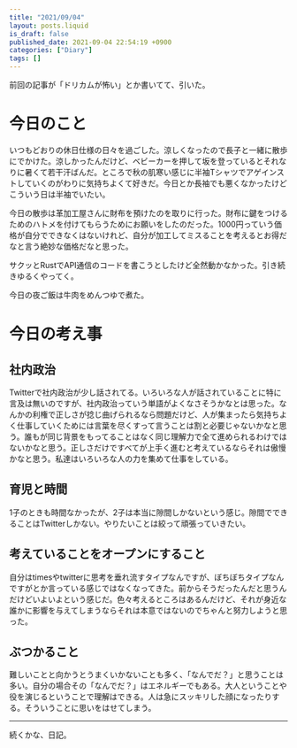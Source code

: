 ```yaml
---
title: "2021/09/04"
layout: posts.liquid
is_draft: false
published_date: 2021-09-04 22:54:19 +0900
categories: ["Diary"]
tags: []
---
```


前回の記事が「ドリカムが怖い」とか書いてて、引いた。

# 今日のこと
いつもどおりの休日仕様の日々を過ごした。涼しくなったので長子と一緒に散歩にでかけた。涼しかったんだけど、ベビーカーを押して坂を登っているとそれなりに暑くて若干汗ばんだ。ところで秋の肌寒い感じに半袖Tシャツでアゲインストしていくのがわりに気持ちよくて好きだ。今日とか長袖でも悪くなかったけどこういう日は半袖でいたい。

今日の散歩は革加工屋さんに財布を預けたのを取りに行った。財布に鍵をつけるためのハトメを付けてもらうためにお願いをしたのだった。1000円っていう価格が自分でできなくはないけれど、自分が加工してミスることを考えるとお得だなと言う絶妙な価格だなと思った。

サクッとRustでAPI通信のコードを書こうとしたけど全然動かなかった。引き続きゆるくやってく。

今日の夜ご飯は牛肉をめんつゆで煮た。

# 今日の考え事
## 社内政治
Twitterで社内政治が少し話されてる。いろいろな人が話されていることに特に言及は無いのですが、社内政治っていう単語がよくなさそうかなとは思った。なんかの利権で正しさが捻じ曲げられるなら問題だけど、人が集まったら気持ちよく仕事していくためには言葉を尽くすって言うことは割と必要じゃないかなと思う。誰もが同じ背景をもってることはなく同じ理解力で全て進められるわけではないかなと思う。正しさだけですべてが上手く進むと考えているならそれは傲慢かなと思う。私達はいろいろな人の力を集めて仕事をしている。

## 育児と時間
1子のときも時間なかったが、2子は本当に隙間しかないという感じ。隙間でできることはTwitterしかない。やりたいことは絞って頑張っていきたい。

## 考えていることをオープンにすること
自分はtimesやtwitterに思考を垂れ流すタイプなんですが、ぼちぼちタイプなんですがとか言っている感じではなくなってきた。前からそうだったんだと思うんだけどいよいよという感じだ。色々考えるところはあるんだけど、それが身近な誰かに影響を与えてしまうならそれは本意ではないのでちゃんと努力しようと思った。

## ぶつかること
難しいことと向かうとうまくいかないことも多く、「なんでだ？」と思うことは多い。自分の場合その「なんでだ？」はエネルギーでもある。大人ということや役を演じるということで理解はできる。人は急にスッキリした顔になったりする。そういうことに思いをはせてしまう。

---

続くかな、日記。


